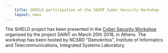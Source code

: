 ```yaml
---
    title: SHIELD participation at the SAINT Cyber Security Workshop
    layout: news
---
```


The SHIELD project has been presented in the [Cyber Security Workshop](https://project-saint.eu/event/saint-workshop-march-2018) organised
by the project SAINT on March 20th 2018, in Athens. The workshop has been hosted by
NCSRD "Demokritos", Institute of Informatics and Telecommunications, Integrated
Systems Laboratory.
